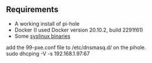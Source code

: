 ## Requirements

* A working install of pi-hole
* Docker (I used Docker version 20.10.2, build 2291f61)
* Some [syslinux binaries](https://wiki.syslinux.org/wiki/index.php?title=Download)

add the 99-pxe.conf file to /etc/dnsmasq.d/ on the pihole.  
sudo dhcping -V -s 192.168.1.97:67

